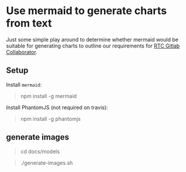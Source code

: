# Use mermaid to generate charts from text
Just some simple play around to determine whether mermaid would be suitable for generating charts to outline our requirements for [RTC Gitlab Collaborator](https://github.com/jazz-community/rtc-gitlab-collaborator).

## Setup
Install `mermaid`:
> npm install -g mermaid

Install PhantomJS (not required on travis):
> npm install -g phantomjs

## generate images
> cd docs/models

> ./generate-images.sh